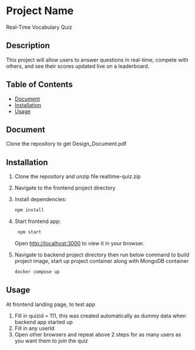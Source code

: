 # Project Name
Real-Time Vocabulary Quiz
## Description
This project will allow users to answer questions in real-time, compete with others, and see their scores updated live on a leaderboard.

## Table of Contents
- [Document](#Document)
- [Installation](#installation)
- [Usage](#usage)

## Document
Clone the repository to get Design_Document.pdf

## Installation
1. Clone the repository and unzip file realtime-quiz.zip
2. Navigate to the frontend project directory
3. Install dependencies:
    ```bash
    npm install
    ```
4. Start frontend app:
   ```bash
    npm start
    ```
   Open [http://localhost:3000](http://localhost:3000) to view it in your browser.

5. Navigate to backend project directory then run below command to build project image, start up project container along with MongoDB container
    ```bash
    docker compose up
    ```
## Usage
At frontend landing page, to test app
1. Fill in quizid = 111, this was created automatically as dummy data when backend app started up
2. Fill in any userId
3. Open other browsers and repeat above 2 steps for as many users as you want them to join the quiz

